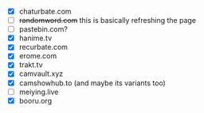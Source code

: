 - [x] chaturbate.com
- [ ] ~~randomword.com~~ this is basically refreshing the page
- [ ] pastebin.com?
- [x] hanime.tv
- [x] recurbate.com
- [x] erome.com
- [x] trakt.tv
- [x] camvault.xyz
- [x] camshowhub.to (and maybe its variants too)
- [ ] meiying.live
- [x] booru.org
